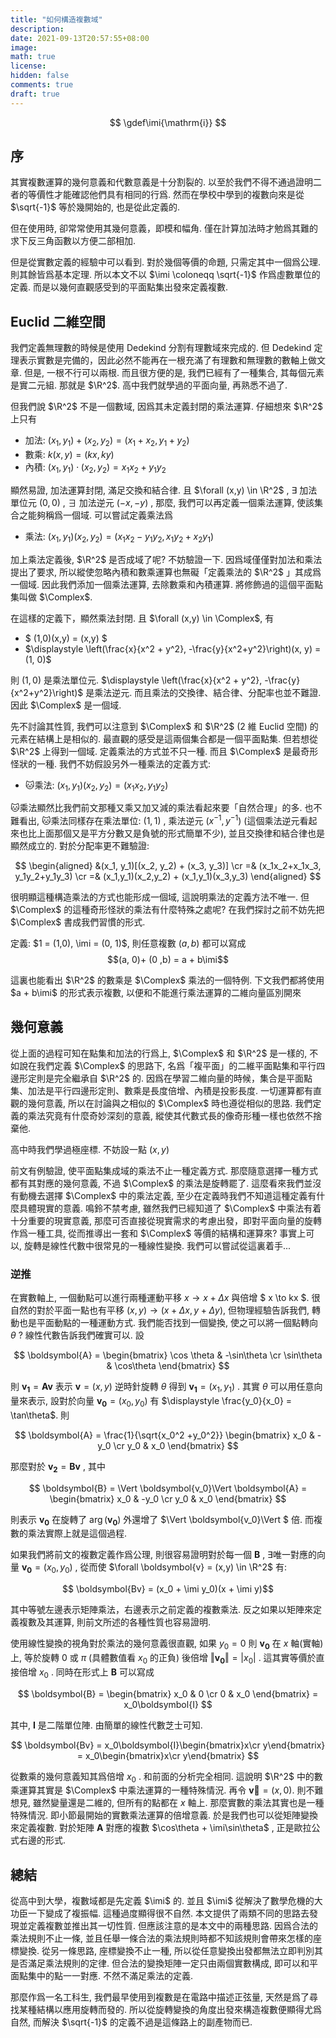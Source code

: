 ```yaml
---
title: "如何構造複數域"
description: 
date: 2021-09-13T20:57:55+08:00
image: 
math: true
license: 
hidden: false
comments: true
draft: true
---
```

$$
\gdef\imi{\mathrm{i}}
$$

## 序

其實複數運算的幾何意義和代數意義是十分割裂的. 以至於我們不得不通過證明二者的等價性才能確認他們具有相同的行爲. 然而在學校中學到的複數向來是從 $\sqrt{-1}$ 等於幾開始的, 也是從此定義的.

但在使用時, 卻常常使用其幾何意義，即模和幅角. 僅在計算加法時才勉爲其難的求下反三角函數以方便二部相加.

但是從實數定義的經驗中可以看到. 對於幾個等價的命題, 只需定其中一個爲公理. 則其餘皆爲基本定理. 所以本文不以 $\imi \coloneqq \sqrt{-1}$ 作爲虛數單位的定義. 而是以幾何直觀感受到的平面點集出發來定義複數.

## Euclid 二維空間

我們定義無理數的時候是使用 Dedekind 分割有理數域來完成的. 但 Dedekind 定理表示實數是完備的，因此必然不能再在一根充滿了有理數和無理數的數軸上做文章. 但是, 一根不行可以兩根. 而且很方便的是, 我們已經有了一種集合, 其每個元素是實二元組. 那就是 $\R^2$. 高中我們就學過的平面向量, 再熟悉不過了.

但我們說 $\R^2$ 不是一個數域, 因爲其未定義封閉的乘法運算. 仔細想來 $\R^2$ 上只有

- 加法: $(x_1, y_1) + (x_2, y_2) = (x_1+x_2, y_1 + y_2)$
- 數乘: $k(x, y) = (kx, ky)$
- 內積: $(x_1, y_1)\cdot (x_2, y_2) = x_1x_2 + y_1y_2$

顯然易證, 加法運算封閉, 滿足交換和結合律. 且 $\forall (x,y) \in \R^2$ , $\exists$ 加法單位元 $(0,0)$ , $\exists$ 加法逆元 $(-x,-y)$ , 那麼, 我們可以再定義一個乘法運算, 使該集合之能夠稱爲一個域. 可以嘗試定義乘法爲

- 乘法: $(x_1,y_1)(x_2,y_2) = (x_1x_2-y_1y_2, x_1y_2+x_2y_1)$

加上乘法定義後, $\R^2$ 是否成域了呢? 不妨驗證一下. 因爲域僅僅對加法和乘法提出了要求, 所以縱使忽略內積和數乘運算也無礙「定義乘法的 $\R^2$ 」其成爲一個域. 因此我們添加一個乘法運算, 去除數乘和內積運算. 將修飾過的這個平面點集叫做 $\Complex$.

在這樣的定義下，顯然乘法封閉. 且 $\forall (x,y) \in \Complex$, 有

- $ (1,0)(x,y) = (x,y) $
- $\displaystyle \left(\frac{x}{x^2 + y^2}, -\frac{y}{x^2+y^2}\right)(x, y) = (1, 0)$

則 $(1,0)$ 是乘法單位元. $\displaystyle \left(\frac{x}{x^2 + y^2}, -\frac{y}{x^2+y^2}\right)$ 是乘法逆元. 而且乘法的交換律、結合律、分配率也並不難證. 因此 $\Complex$ 是一個域.

先不討論其性質, 我們可以注意到 $\Complex$ 和 $\R^2$ (2 維 Euclid 空間) 的元素在結構上是相似的. 最直觀的感受是這兩個集合都是一個平面點集. 但若想從 $\R^2$ 上得到一個域. 定義乘法的方式並不只一種. 而且 $\Complex$ 是最奇形怪狀的一種. 我們不妨假設另外一種乘法的定義方式:

- 🐱乘法: $(x_1, y_1)(x_2, y_2) = (x_1x_2, y_1y_2)$

🐱乘法顯然比我們前文那種又乘又加又減的乘法看起來要「自然合理」的多. 也不難看出, 🐱乘法同樣存在乘法單位: $(1,1)$ , 乘法逆元 $(x^{-1}, y^{-1})$ (這個乘法逆元看起來也比上面那個又是平方分數又是負號的形式簡單不少), 並且交換律和結合律也是顯然成立的. 對於分配率更不難驗證:

$$
\begin{aligned}
&(x_1, y_1)[(x_2, y_2) + (x_3, y_3)] \cr
=& (x_1x_2+x_1x_3, y_1y_2+y_1y_3) \cr
=& (x_1,y_1)(x_2,y_2) + (x_1,y_1)(x_3,y_3)
\end{aligned}
$$

很明顯這種構造乘法的方式也能形成一個域, 這說明乘法的定義方法不唯一. 但 $\Complex$ 的這種奇形怪狀的乘法有什麼特殊之處呢? 在我們探討之前不妨先把 $\Complex$ 書成我們習慣的形式.

定義: $1 = (1,0), \imi = (0, 1)$, 則任意複數 $(a, b)$  都可以寫成 $$(a, 0)+ (0 ,b) =  a + b\imi$$

這裏也能看出 $\R^2$ 的數乘是 $\Complex$ 乘法的一個特例. 下文我們都將使用 $a + b\imi$ 的形式表示複數, 以便和不能進行乘法運算的二維向量區別開來

## 幾何意義

從上面的過程可知在點集和加法的行爲上, $\Complex$ 和 $\R^2$ 是一樣的, 不如說在我們定義 $\Complex$ 的思路下, 名爲「複平面」的二維平面點集和平行四邊形定則是完全繼承自 $\R^2$ 的. 因爲在學習二維向量的時候，集合是平面點集、加法是平行四邊形定則、數乘是長度倍增、內積是投影長度. 一切運算都有直觀的幾何意義, 所以在討論與之相似的 $\Complex$ 時也遵從相似的思路. 我們定義的乘法究竟有什麼奇妙深刻的意義, 縱使其代數式長的像奇形種一樣也依然不捨棄他.

高中時我們學過極座標. 不妨設一點 $(x, y)$


前文有例驗證, 使平面點集成域的乘法不止一種定義方式. 那麼隨意選擇一種方式都有其對應的幾何意義, 不過 $\Complex$ 的乘法是旋轉罷了. 這麼看來我們並沒有動機去選擇 $\Complex$ 中的乘法定義, 至少在定義時我們不知道這種定義有什麼具體現實的意義. 鳴鈴不禁考慮, 雖然我們已經知道了 $\Complex$ 中乘法有着十分重要的現實意義, 那麼可否直接從現實需求的考慮出發，即對平面向量的旋轉作爲一種工具, 從而推導出一套和 $\Complex$ 等價的結構和運算來? 事實上可以, 旋轉是線性代數中很常見的一種線性變換. 我們可以嘗試從這裏着手...

### 逆推

在實數軸上, 一個動點可以進行兩種運動平移 $x \to x + \Delta x$ 與倍增 $ x \to kx $.
很自然的對於平面一點也有平移 $(x,y) \to (x + \Delta x, y+ \Delta y)$, 但物理經驗告訴我們, 轉動也是平面動點的一種運動方式. 我們能否找到一個變換, 使之可以將一個點轉向 $\theta$ ? 線性代數告訴我們確實可以. 設

$$
\boldsymbol{A} = \begin{bmatrix}
\cos \theta & -\sin\theta \cr
\sin\theta & \cos\theta
\end{bmatrix}
$$

則 $\boldsymbol{v_1} = \boldsymbol{Av}$ 表示 $\boldsymbol{v} = (x, y)$ 逆時針旋轉 $\theta$ 得到 $\boldsymbol{v_1} = (x_1, y_1)$ .
其實 $\theta$ 可以用任意向量來表示, 設對於向量 $\boldsymbol{v_0} = (x_0, y_0)$ 有 $\displaystyle \frac{y_0}{x_0} = \tan\theta$. 則

$$
\boldsymbol{A} = \frac{1}{\sqrt{x_0^2 +y_0^2}}
\begin{bmatrix}
x_0 & -y_0 \cr
y_0 & x_0
\end{bmatrix}
$$

那麼對於 $\boldsymbol{v_2} = \boldsymbol{Bv}$ , 其中

$$
\boldsymbol{B} = \Vert \boldsymbol{v_0}\Vert \boldsymbol{A} = \begin{bmatrix}
x_0 & -y_0 \cr
y_0 & x_0
\end{bmatrix}
$$

則表示 $\boldsymbol{v_0}$ 在旋轉了 $\arg(\boldsymbol{v_0})$ 外還增了 $\Vert \boldsymbol{v_0}\Vert $ 倍. 而複數的乘法實際上就是這個過程.

如果我們將前文的複數定義作爲公理, 則很容易證明對於每一個 $\boldsymbol{B}$ , $\exists$唯一對應的向量 $\boldsymbol{v_0} = (x_0, y_0)$ , 從而使 $\forall \boldsymbol{v} = (x,y) \in \R^2$ 有:

$$ \boldsymbol{Bv} = (x_0 + \imi y_0)(x + \imi y)$$

其中等號左邊表示矩陣乘法，右邊表示之前定義的複數乘法. 反之如果以矩陣來定義複數及其運算, 則前文所述的各種性質也容易證明.

使用線性變換的視角對於乘法的幾何意義很直觀, 如果 $y_0 = 0$ 則 $\boldsymbol{v_0}$ 在 $x$ 軸(實軸)上, 等於旋轉 $0$ 或 $\pi$ (具體數值看 $x_0$ 的正負) 後倍增 $\Vert \boldsymbol{v_0}\Vert  = |x_0|$ . 這其實等價於直接倍增 $x_0$ . 同時在形式上 $\boldsymbol{B}$ 可以寫成

$$
\boldsymbol{B} = \begin{bmatrix}
x_0 & 0 \cr
0 & x_0
\end{bmatrix} = x_0\boldsymbol{I}
$$

其中, $\boldsymbol{I}$ 是二階單位陣. 由簡單的線性代數芝士可知.

$$
\boldsymbol{Bv} = x_0\boldsymbol{I}\begin{bmatrix}x\cr y\end{bmatrix} = x_0\begin{bmatrix}x\cr y\end{bmatrix}
$$

從數乘的幾何意義知其爲倍增 $x_0$ . 和前面的分析完全相同. 這說明 $\R^2$ 中的數乘運算其實是 $\Complex$ 中乘法運算的一種特殊情況. 再令 $\boldsymbol{\vec{v}} = (x, 0)$. 則不難想見, 雖然變量還是二維的, 但所有的點都在 $x$ 軸上. 那麼實數的乘法其實也是一種特殊情況. 即小節最開始的實數乘法運算的倍增意義. 於是我們也可以從矩陣變換來定義複數. 對於矩陣 $\boldsymbol{A}$ 對應的複數 $\cos\theta + \imi\sin\theta$ , 正是歐拉公式右邊的形式.

## 總結

從高中到大學，複數域都是先定義 $\imi$ 的. 並且 $\imi$ 從解決了數學危機的大功臣一下變成了複振幅. 這種過度顯得很不自然. 本文提供了兩類不同的思路去發現並定義複數並推出其一切性質. 但應該注意的是本文中的兩種思路. 因爲合法的乘法規則不止一條, 並且任舉一條合法的乘法規則時都不知該規則會帶來怎樣的座標變換. 從另一條思路, 座標變換不止一種, 所以從任意變換出發都無法立即判別其是否滿足乘法規則的定律. 但合法的變換矩陣一定只由兩個實數構成, 即可以和平面點集中的點一一對應. 不然不滿足乘法的定義.

那麼作爲一名工科生, 我們最早使用到複數是在電路中描述正弦量, 天然是爲了尋找某種結構以應用旋轉而發的. 所以從旋轉變換的角度出發來構造複數便顯得尤爲自然, 而解決 $\sqrt{-1}$ 的定義不過是這條路上的副產物而已.
